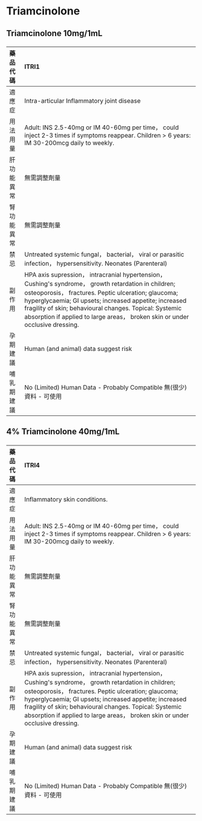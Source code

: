 # Triamcinolone

## Triamcinolone 10mg/1mL

##### 

| 藥品代碼   | ITRI1                                                                                                                                                                                                                                                                                                                                                            |
|:-----------|:-----------------------------------------------------------------------------------------------------------------------------------------------------------------------------------------------------------------------------------------------------------------------------------------------------------------------------------------------------------------|
| 適應症     | Intra-articular Inflammatory joint disease                                                                                                                                                                                                                                                                                                                       |
| 用法用量   | Adult: INS 2.5-40mg or IM 40-60mg per time， could inject 2-3 times if symptoms reappear. Children > 6 years: IM 30-200mcg daily to weekly.                                                                                                                                                                                                                      |
| 肝功能異常 | 無需調整劑量                                                                                                                                                                                                                                                                                                                                                     |
| 腎功能異常 | 無需調整劑量                                                                                                                                                                                                                                                                                                                                                     |
| 禁忌       | Untreated systemic fungal， bacterial， viral or parasitic infection， hypersensitivity. Neonates (Parenteral)                                                                                                                                                                                                                                                   |
| 副作用     | HPA axis supression， intracranial hypertension， Cushing's syndrome， growth retardation in children; osteoporosis， fractures. Peptic ulceration; glaucoma; hyperglycaemia; GI upsets; increased appetite; increased fragility of skin; behavioural changes. Topical: Systemic absorption if applied to large areas， broken skin or under occlusive dressing. |
| 孕期建議   | Human (and animal) data suggest risk                                                                                                                                                                                                                                                                                                                             |
| 哺乳期建議 | No (Limited) Human Data - Probably Compatible 無(很少)資料 - 可使用                                                                                                                                                                                                                                                                                              |

## 4% Triamcinolone 40mg/1mL

##### 

| 藥品代碼   | ITRI4                                                                                                                                                                                                                                                                                                                                                            |
|:-----------|:-----------------------------------------------------------------------------------------------------------------------------------------------------------------------------------------------------------------------------------------------------------------------------------------------------------------------------------------------------------------|
| 適應症     | Inflammatory skin conditions.                                                                                                                                                                                                                                                                                                                                    |
| 用法用量   | Adult: INS 2.5-40mg or IM 40-60mg per time， could inject 2-3 times if symptoms reappear. Children > 6 years: IM 30-200mcg daily to weekly.                                                                                                                                                                                                                      |
| 肝功能異常 | 無需調整劑量                                                                                                                                                                                                                                                                                                                                                     |
| 腎功能異常 | 無需調整劑量                                                                                                                                                                                                                                                                                                                                                     |
| 禁忌       | Untreated systemic fungal， bacterial， viral or parasitic infection， hypersensitivity. Neonates (Parenteral)                                                                                                                                                                                                                                                   |
| 副作用     | HPA axis supression， intracranial hypertension， Cushing's syndrome， growth retardation in children; osteoporosis， fractures. Peptic ulceration; glaucoma; hyperglycaemia; GI upsets; increased appetite; increased fragility of skin; behavioural changes. Topical: Systemic absorption if applied to large areas， broken skin or under occlusive dressing. |
| 孕期建議   | Human (and animal) data suggest risk                                                                                                                                                                                                                                                                                                                             |
| 哺乳期建議 | No (Limited) Human Data - Probably Compatible 無(很少)資料 - 可使用                                                                                                                                                                                                                                                                                              |

